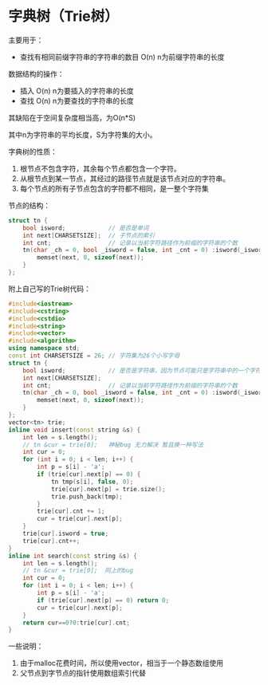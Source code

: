 # 字典树（Trie树）

主要用于：

+ 查找有相同前缀字符串的字符串的数目    O(n)   n为前缀字符串的长度

数据结构的操作：

+ 插入   O(n) n为要插入的字符串的长度
+ 查找   O(n) n为要查找的字符串的长度



其缺陷在于空间复杂度相当高，为O(n*S)

其中n为字符串的平均长度，S为字符集的大小。



字典树的性质：

1. 根节点不包含字符，其余每个节点都包含一个字符。
2. 从根节点到某一节点，其经过的路径节点就是该节点对应的字符串。
3. 每个节点的所有子节点包含的字符都不相同，是一整个字符集



节点的结构：

```c++
struct tn {
	bool isword;            // 是否是单词
	int next[CHARSETSIZE];	// 子节点的索引
	int cnt;                // 记录以当前字符路径作为前缀的字符串的个数
	tn(char _ch = 0, bool _isword = false, int _cnt = 0) :isword(_isword), cnt(_cnt){
		memset(next, 0, sizeof(next));
	}
};
```



附上自己写的Trie树代码：

```c++
#include<iostream>
#include<cstring>
#include<cstdio>
#include<string>
#include<vector>
#include<algorithm>
using namespace std;
const int CHARSETSIZE = 26; // 字符集为26个小写字母
struct tn {
	bool isword;            // 是否是字符串，因为节点可能只是字符串中的一个字符
	int next[CHARSETSIZE];
	int cnt;                // 记录以当前字符路径作为前缀的字符串的个数
	tn(char _ch = 0, bool _isword = false, int _cnt = 0) :isword(_isword), cnt(_cnt){
		memset(next, 0, sizeof(next));
	}
};
vector<tn> trie;
inline void insert(const string &s) {
	int len = s.length();
	// tn &cur = trie[0];   神秘bug 无力解决 暂且换一种写法
	int cur = 0;
	for (int i = 0; i < len; i++) {
		int p = s[i] - 'a';
		if (trie[cur].next[p] == 0) {
			tn tmp(s[i], false, 0);
			trie[cur].next[p] = trie.size();
			trie.push_back(tmp);
		}
		trie[cur].cnt += 1;
		cur = trie[cur].next[p];
	}
	trie[cur].isword = true;
	trie[cur].cnt++;
}
inline int search(const string &s) {
	int len = s.length();
	// tn &cur = trie[0];  同上的bug
    int cur = 0;
	for (int i = 0; i < len; i++) {
		int p = s[i] - 'a';
		if (trie[cur].next[p] == 0) return 0;
		cur = trie[cur].next[p];
	}
	return cur==0?0:trie[cur].cnt;
}
```

一些说明：

1. 由于malloc花费时间，所以使用vector，相当于一个静态数组使用
2. 父节点到字节点的指针使用数组索引代替